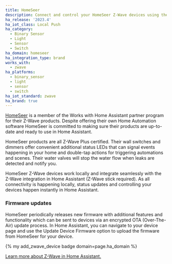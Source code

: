 ```yaml
---
title: HomeSeer
description: Connect and control your HomeSeer Z-Wave devices using the Z-Wave integration
ha_release: '2023.4'
ha_iot_class: Local Push
ha_category:
  - Binary Sensor
  - Light
  - Sensor
  - Switch
ha_domain: homeseer
ha_integration_type: brand
works_with:
  - zwave
ha_platforms:
  - binary_sensor
  - light
  - sensor
  - switch
ha_iot_standard: zwave
ha_brand: true
---
```


[HomeSeer](https://homeseer.com/) is a member of the Works with Home Assistant partner program for their Z-Wave products. Despite offering their own Home Automation software HomeSeer is committed to making sure their products are up-to-date and ready to use in Home Assistant.

HomeSeer products are all Z-Wave Plus certified. Their wall switches and dimmers offer convenient additional status LEDs that can signal events happening in your home and double-tap actions for triggering automations and scenes. Their water valves will stop the water flow when leaks are detected and notify you.

HomeSeer Z-Wave devices work locally and integrate seamlessly with the Z-Wave integration in Home Assistant (Z-Wave stick required). As all connectivity is happening locally, status updates and controlling your devices happen instantly in Home Assistant.

### Firmware updates

HomeSeer periodically releases new firmware with additional features and functionality which can be sent to devices via an encrypted OTA (Over-The-Air) update process. In Home Assistant, you can navigate to your device page and use the Update Device Firmware option to upload the firmware from HomeSeer for your device.

{% my add_zwave_device badge domain=page.ha_domain %}

[Learn more about Z-Wave in Home Assistant.](/integrations/zwave_js/)